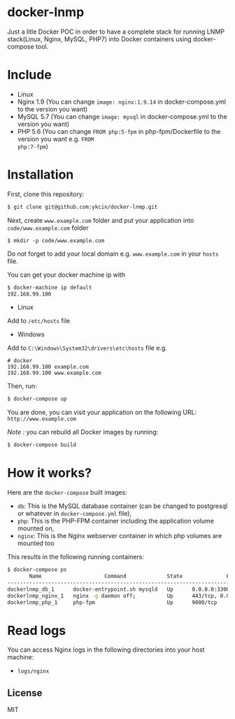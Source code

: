 docker-lnmp
==============

Just a litle Docker POC in order to have a complete stack for running LNMP stack(Linux, Nginx, MySQL, PHP7) into Docker containers using docker-compose tool.


# Include

- Linux
- Nginx 1.9 (You can change <code>image: nginx:1.9.14</code> in docker-compose.yml to the version you want)
- MySQL 5.7 (You can change <code>image: mysql</code> in docker-compose.yml to the version you want)
- PHP 5.6 (You can change <code>FROM php:5-fpm</code> in php-fpm/Dockerfile to the version you want  e.g. <code>FROM php:7-fpm</code>)

# Installation

First, clone this repository:

```bash
$ git clone git@github.com:ykcin/docker-lnmp.git
```

Next, create `www.example.com` folder and put your application into `code/www.example.com` folder

```
$ mkdir -p code/www.example.com
```

Do not forget to add your local domain e.g. `www.example.com` in your `hosts` file.

You can get your docker machine ip with 

```bash
$ docker-machine ip default
192.168.99.100
```

* Linux

Add to `/etc/hosts` file

* Windows

Add to `C:\Windows\System32\drivers\etc\hosts` file e.g.

```
# docker
192.168.99.100 example.com
192.168.99.100 www.example.com
```

Then, run:

```bash
$ docker-compose up
```

You are done, you can visit your application on the following URL: `http://www.example.com`

_Note :_ you can rebuild all Docker images by running:

```bash
$ docker-compose build
```

# How it works?

Here are the `docker-compose` built images:

* `db`: This is the MySQL database container (can be changed to postgresql or whatever in `docker-compose.yml` file),
* `php`: This is the PHP-FPM container including the application volume mounted on,
* `nginx`: This is the Nginx webserver container in which php volumes are mounted too

This results in the following running containers:

```bash
$ docker-compose ps
       Name                    Command             State              Ports
--------------------------------------------------------------------------------------
dockerlnmp_db_1      docker-entrypoint.sh mysqld   Up      0.0.0.0:3306->3306/tcp
dockerlnmp_nginx_1   nginx -g daemon off;          Up      443/tcp, 0.0.0.0:80->80/tcp
dockerlnmp_php_1     php-fpm                       Up      9000/tcp
```

# Read logs

You can access Nginx logs in the following directories into your host machine:

* `logs/nginx`

## License

MIT
